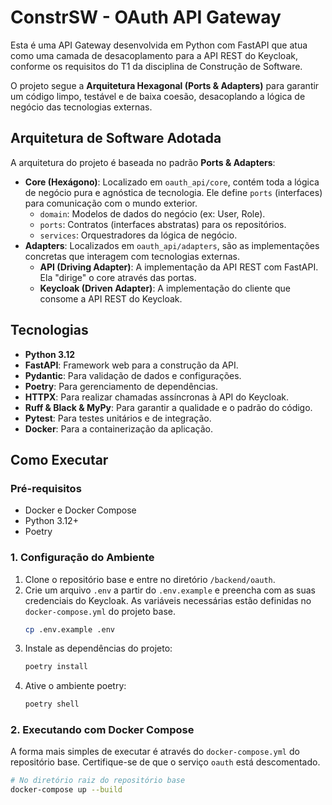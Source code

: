 # ConstrSW - OAuth API Gateway

Esta é uma API Gateway desenvolvida em Python com FastAPI que atua como uma camada de desacoplamento para a API REST do Keycloak, conforme os requisitos do T1 da disciplina de Construção de Software.

O projeto segue a **Arquitetura Hexagonal (Ports & Adapters)** para garantir um código limpo, testável e de baixa coesão, desacoplando a lógica de negócio das tecnologias externas.

## Arquitetura de Software Adotada

A arquitetura do projeto é baseada no padrão **Ports & Adapters**:

- **Core (Hexágono)**: Localizado em `oauth_api/core`, contém toda a lógica de negócio pura e agnóstica de tecnologia. Ele define `ports` (interfaces) para comunicação com o mundo exterior.
  - `domain`: Modelos de dados do negócio (ex: User, Role).
  - `ports`: Contratos (interfaces abstratas) para os repositórios.
  - `services`: Orquestradores da lógica de negócio.
- **Adapters**: Localizados em `oauth_api/adapters`, são as implementações concretas que interagem com tecnologias externas.
  - **API (Driving Adapter)**: A implementação da API REST com FastAPI. Ela "dirige" o core através das portas.
  - **Keycloak (Driven Adapter)**: A implementação do cliente que consome a API REST do Keycloak.

## Tecnologias

- **Python 3.12**
- **FastAPI**: Framework web para a construção da API.
- **Pydantic**: Para validação de dados e configurações.
- **Poetry**: Para gerenciamento de dependências.
- **HTTPX**: Para realizar chamadas assíncronas à API do Keycloak.
- **Ruff & Black & MyPy**: Para garantir a qualidade e o padrão do código.
- **Pytest**: Para testes unitários e de integração.
- **Docker**: Para a containerização da aplicação.

## Como Executar

### Pré-requisitos

- Docker e Docker Compose
- Python 3.12+
- Poetry

### 1. Configuração do Ambiente

1.  Clone o repositório base e entre no diretório `/backend/oauth`.
2.  Crie um arquivo `.env` a partir do `.env.example` e preencha com as suas credenciais do Keycloak. As variáveis necessárias estão definidas no `docker-compose.yml` do projeto base.
    ```bash
    cp .env.example .env
    ```
3.  Instale as dependências do projeto:
    ```bash
    poetry install
    ```
4.  Ative o ambiente poetry:
    ```bash
    poetry shell
    ```

### 2. Executando com Docker Compose

A forma mais simples de executar é através do `docker-compose.yml` do repositório base. Certifique-se de que o serviço `oauth` está descomentado.

```bash
# No diretório raiz do repositório base
docker-compose up --build
```
